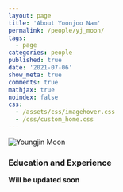 ```yaml
---
layout: page
title: 'About Yoonjoo Nam'
permalink: /people/yj_moon/
tags:
  - page
categories: people
published: true
date: '2021-07-06'
show_meta: true
comments: true
mathjax: true
noindex: false
css:
  - /assets/css/imagehover.css
  - /css/custom_home.css
---
```


<div class="row">
<div class="col"><div class="holder smooth">
    <img src="{{ site.url }}/assets/img/people/blank_person.png" alt="Youngjin Moon" />
</div></div>
</div>


### Education and Experience

**Will be updated soon**




